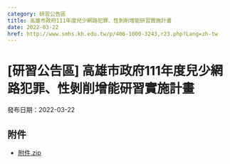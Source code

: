 ```yaml
---
category: 研習公告區
title: 高雄市政府111年度兒少網路犯罪、性剝削增能研習實施計畫
date: 2022-03-22
href: http://www.smhs.kh.edu.tw/p/406-1000-3243,r23.php?Lang=zh-tw
---
```


# [研習公告區] 高雄市政府111年度兒少網路犯罪、性剝削增能研習實施計畫

發布日期：2022-03-22



## 附件

- [附件.zip](https://www.smhs.kh.edu.tw/app/index.php?Action=downloadfile&file=WVhSMFlXTm9MelF5TDNCMFlWOHpNREV6WHprNE1UUXpOakJmTURrME9ETXVlbWx3&fname=DGGGROTSYWQO41XX50LKSWHGRK30OOLKDGUWTSKK4125MLVWKPROVTPOUSSSPKPO)

